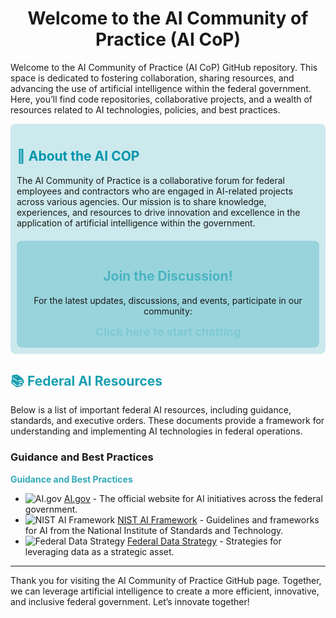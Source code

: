 <div align="center">
    <h1>Welcome to the AI Community of Practice (AI CoP)</h1>
</div>

Welcome to the AI Community of Practice (AI CoP) GitHub repository. This space is dedicated to fostering collaboration, sharing resources, and advancing the use of artificial intelligence within the federal government. Here, you’ll find code repositories, collaborative projects, and a wealth of resources related to AI technologies, policies, and best practices.

<div style="background-color: #cce9ed; padding: 10px; border-radius: 8px;">
    <h2 style="color: #0095AB;">🌟 About the AI COP</h2>
    The AI Community of Practice is a collaborative forum for federal employees and contractors who are engaged in AI-related projects across various agencies. Our mission is to share knowledge, experiences, and resources to drive innovation and excellence in the application of artificial intelligence within the government.
<div align="center" style="margin-top: 20px; background-color: #99d4dc; padding: 15px; border-radius: 8px;">
    <h2 style="color: #4cb4c2;">Join the Discussion!</h2>
    <p>For the latest updates, discussions, and events, participate in our community:</p>
    <a href="https://github.com/GSA-AI-Community-of-Practice/Main/discussions" style="color: #7fcad3; font-size: 18px; text-decoration: none; font-weight: bold;">Click here to start chatting</a>
</div>

</div>

<div style="margin-top: 20px;">
    <h2 style="color: #199fb0;">📚 Federal AI Resources</h2>
    <p>Below is a list of important federal AI resources, including guidance, standards, and executive orders. These documents provide a framework for understanding and implementing AI technologies in federal operations.</p>


### Guidance and Best Practices

<div style="color: #32aab9;"><strong>Guidance and Best Practices</strong></div>

- ![AI.gov](https://img.shields.io/badge/-AI.gov-32aab9?style=flat-square&logo=appveyor) [AI.gov](https://www.ai.gov) - The official website for AI initiatives across the federal government.
- ![NIST AI Framework](https://img.shields.io/badge/-NIST%20AI%20Framework-32aab9?style=flat-square&logo=appveyor) [NIST AI Framework](https://www.nist.gov/ai) - Guidelines and frameworks for AI from the National Institute of Standards and Technology.
- ![Federal Data Strategy](https://img.shields.io/badge/-Federal%20Data%20Strategy-32aab9?style=flat-square&logo=appveyor) [Federal Data Strategy](https://strategy.data.gov) - Strategies for leveraging data as a strategic asset.


</div>

---

Thank you for visiting the AI Community of Practice GitHub page. Together, we can leverage artificial intelligence to create a more efficient, innovative, and inclusive federal government. Let’s innovate together!
